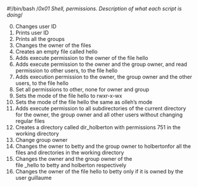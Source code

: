 #!/bin/bash
/*0x01 Shell, permissions. Description of what each script is doing*/

0. Changes user ID
1. Prints user ID
2. Prints all the groups
3. Changes the owner of the files
4. Creates an empty file called hello
5. Adds execute permission to the owner of the file hello
6. Adds execute permission to the owner and the group owner, and read permission to other users, to the file hello
7. Adds execution permission to the owner, the group owner and the other users, to the file hello
8. Set all permissions to other, none for owner and group
9. Sets the mode of the file hello to rwxr-x-wx
10. Sets the mode of the file hello the same as olleh’s mode
11. Adds execute permission to all subdirectories of the current directory for the owner, the group owner and all other users without changing regular files
12. Creates a directory called dir_holberton with permissions 751 in the working directory
13. Change group owner
14. Changes the owner to betty and the group owner to holbertonfor all the files and directories in the working directory
15. Changes the owner and the group owner of the file _hello to betty and holberton respectively
16. Changes the owner of the file hello to betty only if it is owned by the user guillaume
